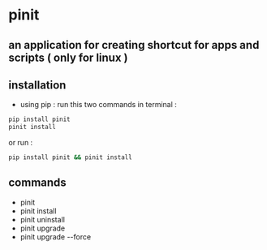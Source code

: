 # pinit
## an application for creating shortcut for apps and scripts ( only for linux )
## installation
- using pip :
run this two commands in terminal :
```bash
pip install pinit
pinit install
```

or run :
```bash
pip install pinit && pinit install
```
<!-- - appimage : -->
<!-- just download pinit.AppImage file and run it -->
## commands
- pinit
- pinit install
- pinit uninstall
- pinit upgrade
- pinit upgrade --force
